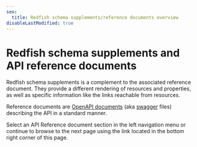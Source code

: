```yaml
---
seo:
  title: Redfish schema supplements/reference documents overview
disableLastModified: true
---
```


# Redfish schema supplements and API reference documents

Redfish schema supplements is a complement to the associated reference document. They provide a different rendering of resources and properties, as well as specific information like the links reachable from resources.

Reference documents are [OpenAPI documents](https://oai.github.io/Documentation/start-here.html) (aka [swagger](https://swagger.io/specification/) files) describing the API in a standard manner.

Select an API Reference document section in the left navigation menu or continue to browse to the next page  using the link located in the bottom right corner of this page.
